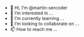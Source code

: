 - 👋 Hi, I’m @martin-sercoder
- 👀 I’m interested in ...
- 🌱 I’m currently learning ...
- 💞️ I’m looking to collaborate on ...
- 📫 How to reach me ...

<!---
martin-sercoder/martin-sercoder is a ✨ special ✨ repository because its `README.md` (this file) appears on your GitHub profile.
You can click the Preview link to take a look at your changes.
--->
